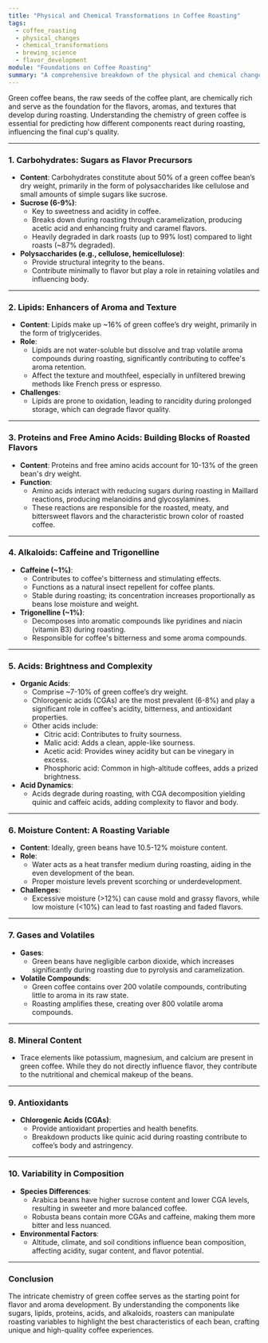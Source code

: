 ```yaml
---
title: "Physical and Chemical Transformations in Coffee Roasting"
tags:
  - coffee_roasting
  - physical_changes
  - chemical_transformations
  - brewing_science
  - flavor_development
module: "Foundations on Coffee Roasting"
summary: "A comprehensive breakdown of the physical and chemical changes during coffee roasting, highlighting their role in developing flavor, aroma, texture, and solubility for an optimal brewing experience."
---
```


Green coffee beans, the raw seeds of the coffee plant, are chemically rich and serve as the foundation for the flavors, aromas, and textures that develop during roasting. Understanding the chemistry of green coffee is essential for predicting how different components react during roasting, influencing the final cup's quality.

---

### **1. Carbohydrates: Sugars as Flavor Precursors**

- **Content**: Carbohydrates constitute about 50% of a green coffee bean’s dry weight, primarily in the form of polysaccharides like cellulose and small amounts of simple sugars like sucrose.
- **Sucrose (6-9%)**:
  - Key to sweetness and acidity in coffee.
  - Breaks down during roasting through caramelization, producing acetic acid and enhancing fruity and caramel flavors.
  - Heavily degraded in dark roasts (up to 99% lost) compared to light roasts (~87% degraded).
- **Polysaccharides (e.g., cellulose, hemicellulose)**:
  - Provide structural integrity to the beans.
  - Contribute minimally to flavor but play a role in retaining volatiles and influencing body.

---

### **2. Lipids: Enhancers of Aroma and Texture**

- **Content**: Lipids make up ~16% of green coffee’s dry weight, primarily in the form of triglycerides.
- **Role**:
  - Lipids are not water-soluble but dissolve and trap volatile aroma compounds during roasting, significantly contributing to coffee's aroma retention.
  - Affect the texture and mouthfeel, especially in unfiltered brewing methods like French press or espresso.
- **Challenges**:
  - Lipids are prone to oxidation, leading to rancidity during prolonged storage, which can degrade flavor quality.

---

### **3. Proteins and Free Amino Acids: Building Blocks of Roasted Flavors**

- **Content**: Proteins and free amino acids account for 10-13% of the green bean's dry weight.
- **Function**:
  - Amino acids interact with reducing sugars during roasting in Maillard reactions, producing melanoidins and glycosylamines.
  - These reactions are responsible for the roasted, meaty, and bittersweet flavors and the characteristic brown color of roasted coffee.

---

### **4. Alkaloids: Caffeine and Trigonelline**

- **Caffeine (~1%)**:
  - Contributes to coffee's bitterness and stimulating effects.
  - Functions as a natural insect repellent for coffee plants.
  - Stable during roasting; its concentration increases proportionally as beans lose moisture and weight.
- **Trigonelline (~1%)**:
  - Decomposes into aromatic compounds like pyridines and niacin (vitamin B3) during roasting.
  - Responsible for coffee's bitterness and some aroma compounds.

---

### **5. Acids: Brightness and Complexity**

- **Organic Acids**:
  - Comprise ~7-10% of green coffee’s dry weight.
  - Chlorogenic acids (CGAs) are the most prevalent (6-8%) and play a significant role in coffee's acidity, bitterness, and antioxidant properties.
  - Other acids include:
    - Citric acid: Contributes to fruity sourness.
    - Malic acid: Adds a clean, apple-like sourness.
    - Acetic acid: Provides winey acidity but can be vinegary in excess.
    - Phosphoric acid: Common in high-altitude coffees, adds a prized brightness.
- **Acid Dynamics**:
  - Acids degrade during roasting, with CGA decomposition yielding quinic and caffeic acids, adding complexity to flavor and body.

---

### **6. Moisture Content: A Roasting Variable**

- **Content**: Ideally, green beans have 10.5-12% moisture content.
- **Role**:
  - Water acts as a heat transfer medium during roasting, aiding in the even development of the bean.
  - Proper moisture levels prevent scorching or underdevelopment.
- **Challenges**:
  - Excessive moisture (>12%) can cause mold and grassy flavors, while low moisture (<10%) can lead to fast roasting and faded flavors.

---

### **7. Gases and Volatiles**

- **Gases**:
  - Green beans have negligible carbon dioxide, which increases significantly during roasting due to pyrolysis and caramelization.
- **Volatile Compounds**:
  - Green coffee contains over 200 volatile compounds, contributing little to aroma in its raw state.
  - Roasting amplifies these, creating over 800 volatile aroma compounds.

---

### **8. Mineral Content**

- Trace elements like potassium, magnesium, and calcium are present in green coffee. While they do not directly influence flavor, they contribute to the nutritional and chemical makeup of the beans.

---

### **9. Antioxidants**

- **Chlorogenic Acids (CGAs)**:
  - Provide antioxidant properties and health benefits.
  - Breakdown products like quinic acid during roasting contribute to coffee’s body and astringency.

---

### **10. Variability in Composition**

- **Species Differences**:
  - Arabica beans have higher sucrose content and lower CGA levels, resulting in sweeter and more balanced coffee.
  - Robusta beans contain more CGAs and caffeine, making them more bitter and less nuanced.
- **Environmental Factors**:
  - Altitude, climate, and soil conditions influence bean composition, affecting acidity, sugar content, and flavor potential.

---

### **Conclusion**

The intricate chemistry of green coffee serves as the starting point for flavor and aroma development. By understanding the components like sugars, lipids, proteins, acids, and alkaloids, roasters can manipulate roasting variables to highlight the best characteristics of each bean, crafting unique and high-quality coffee experiences.
